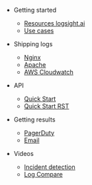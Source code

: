 <!-- docs/_sidebar.md -->

- Getting started
    - [Resources logsight.ai](/)
    - [Use cases](file1.md)
  
- Shipping logs
    - [Nginx](sidebarItems/file1.md)
    - [Apache](sidebarItems/file2.md)
    - [AWS Cloudwatch](sidebarItems/file2.md)
  
- API
    - [Quick Start](/API/quick_start.md)
    - [Quick Start RST](/API/quick_start.rst)
    
- Getting results
    - [PagerDuty](/sidebarItems/file1.md)
    - [Email](/sidebarItems/file2.md)

- Videos
    - [Incident detection](/sidebarItems/file1.md)
    - [Log Compare](/sidebarItems/file2.md)
